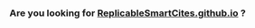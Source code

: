### Are you looking for [ReplicableSmartCites.github.io](https://ReplicableSmartCities.github.io) ?
